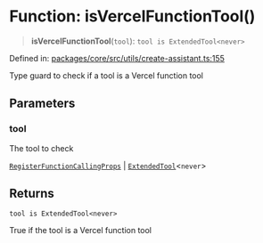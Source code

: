 # Function: isVercelFunctionTool()

> **isVercelFunctionTool**(`tool`): `tool is ExtendedTool<never>`

Defined in: [packages/core/src/utils/create-assistant.ts:155](https://github.com/GeoDaCenter/openassistant/blob/a1bcfdf89aac2d64b3bda9cf92b96ead076def28/packages/core/src/utils/create-assistant.ts#L155)

Type guard to check if a tool is a Vercel function tool

## Parameters

### tool

The tool to check

[`RegisterFunctionCallingProps`](../type-aliases/RegisterFunctionCallingProps.md) | [`ExtendedTool`](../type-aliases/ExtendedTool.md)\<`never`\>

## Returns

`tool is ExtendedTool<never>`

True if the tool is a Vercel function tool
